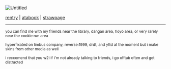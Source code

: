 
![Untitled](https://github.com/user-attachments/assets/14a030ea-c7dd-48d8-9ac4-5c90867405dd)

[rentry](https://rentry.co/solitarysparrow) | [atabook](https://thetearfulthing.atabook.org/) | [strawpage](https://clear-all-.straw.page/)
<hr>
<sup> you can find me with my friends near the library, dangan area, hoyo area, or very rarely near the cookie run area </sup>

<sub> hyperfixated on limbus company, reverse:1999, drdt, and yttd at the moment but i make skins from other media as well </sub> 

<sup> i reccomend that you w2i if i'm not already talking to friends, i go offtab often and get distracted </sup>
